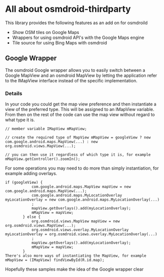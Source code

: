 # All about osmdroid-thirdparty

This library provides the following features as an add on for osmdroild

* Show OSM tiles on Google Maps
* Wrappers for using osmdroid API's with the Google Maps engine
* Tile source for using Bing Maps with osmdroid


## Google Wrapper

The osmdroid Google wrapper allows you to easily switch between a Google MapView and an osmdroid MapView by letting the application refer to the IMapView interface instead of the specific implementation.

### Details

In your code you could get the map view preference and then instantiate a view of the preferred type. This will be assigned to an IMapView variable. From then on the rest of the code can use the map view without regard to what type it is.

````
// member variable IMapView mMapView;

// create the required type of MapView mMapView = googleView ? new com.google.android.maps.MapView(...) : new org.osmdroid.views.MapView(...);

// you can then use it regardless of which type it is, for example mMapView.getController().zoomIn();
````

For some operations you may need to do more than simply instantiation, for example adding overlays.

````
if (googleView) {
            com.google.android.maps.MapView mapView = new com.google.android.maps.MapView(...);
            com.google.android.maps.MyLocationOverlay myLocationOverlay = new com.google.android.maps.MyLocationOverlay(...)
            ;
            mapView.getOverlays().add(myLocationOverlay);
            mMapView = mapView;
        } else {
            org.osmdroid.views.MapView mapView = new org.osmdroid.views.MapView(...);
            org.osmdroid.views.overlay.MyLocationOverlay myLocationOverlay = org.osmdroid.views.overlay.MyLocationOverlay(...)
            ;
            mapView.getOverlays().add(myLocationOverlay);
            mMapView = mapView;
        }
There's also more ways of instantiating the MapView, for example mMapView = (IMapView) findViewById(R.id.map);
````

Hopefully these samples make the idea of the Google wrapper clear